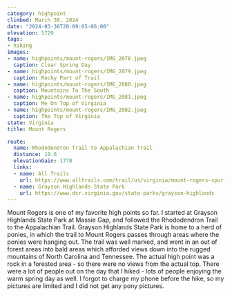 ```yaml
---
category: highpoint
climbed: March 30, 2024
date: "2024-03-30T20:09:05-06:00"
elevation: 5729
tags: 
- hiking
images:
- name: highpoints/mount-rogers/IMG_2078.jpeg
  caption: Clear Spring Day
- name: highpoints/mount-rogers/IMG_2079.jpeg
  caption: Rocky Part of Trail
- name: highpoints/mount-rogers/IMG_2080.jpeg
  caption: Mountains To The South
- name: highpoints/mount-rogers/IMG_2081.jpeg
  caption: Me On Top of Virginia
- name: highpoints/mount-rogers/IMG_2082.jpeg
  caption: The Top of Virginia
state: Virginia
title: Mount Rogers

route:
  name: Rhododendron Trail to Appalachian Trail
  distance: 10.6
  elevationGain: 1778
  links:
  - name: All Trails
    url: https://www.alltrails.com/trail/us/virginia/mount-rogers-spur-via-appalachian-trail
  - name: Grayson Highlands State Park
    url: https://www.dcr.virginia.gov/state-parks/grayson-highlands
---
```

Mount Rogers is one of my favorite high points so far.  I started at Grayson Highlands State Park at Massie Gap, and followed the Rhododendron Trail to the Appalachian Trail.  Grayson Highlands State Park is home to a herd of ponies, in which the trail to Mount Rogers passes through areas where the ponies were hanging out.  The trail was well marked, and went in an out of forest areas into bald areas which afforded views down into the rugged mountains of North Carolina and Tennessee.  The actual high point was a rock in a forested area - so there were no views from the actual top.  There were a lot of people out on the day that I hiked - lots of people enjoying the warm spring day as well.  I forgot to charge my phone before the hike, so my pictures are limited and I did not get any pony pictures.